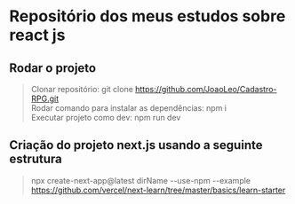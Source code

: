 # Repositório dos meus estudos sobre react js

## Rodar o projeto 
> Clonar repositório: git clone https://github.com/JoaoLeo/Cadastro-RPG.git <br>
> Rodar comando para instalar as dependências: npm i <br>
> Executar projeto como dev: npm run dev

## Criação do projeto next.js usando a seguinte estrutura
> npx create-next-app@latest dirName --use-npm --example https://github.com/vercel/next-learn/tree/master/basics/learn-starter
